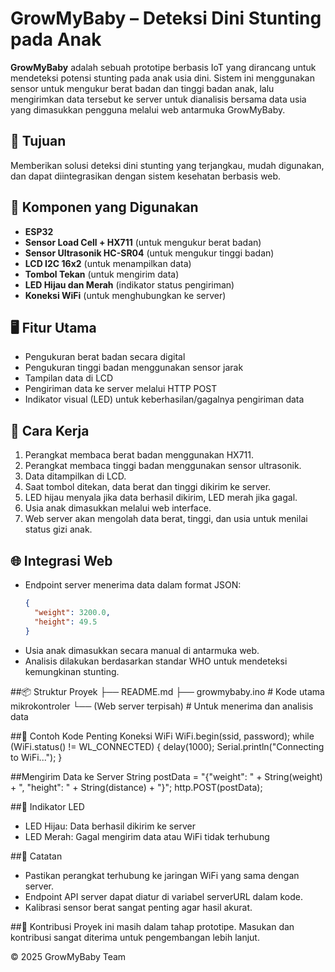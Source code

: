 # GrowMyBaby – Deteksi Dini Stunting pada Anak

**GrowMyBaby** adalah sebuah prototipe berbasis IoT yang dirancang untuk mendeteksi potensi stunting pada anak usia dini. Sistem ini menggunakan sensor untuk mengukur berat badan dan tinggi badan anak, lalu mengirimkan data tersebut ke server untuk dianalisis bersama data usia yang dimasukkan pengguna melalui web antarmuka GrowMyBaby.

## 🎯 Tujuan
Memberikan solusi deteksi dini stunting yang terjangkau, mudah digunakan, dan dapat diintegrasikan dengan sistem kesehatan berbasis web.

## 🔧 Komponen yang Digunakan
- **ESP32**
- **Sensor Load Cell + HX711** (untuk mengukur berat badan)
- **Sensor Ultrasonik HC-SR04** (untuk mengukur tinggi badan)
- **LCD I2C 16x2** (untuk menampilkan data)
- **Tombol Tekan** (untuk mengirim data)
- **LED Hijau dan Merah** (indikator status pengiriman)
- **Koneksi WiFi** (untuk menghubungkan ke server)

## 🖥️ Fitur Utama
- Pengukuran berat badan secara digital
- Pengukuran tinggi badan menggunakan sensor jarak
- Tampilan data di LCD
- Pengiriman data ke server melalui HTTP POST
- Indikator visual (LED) untuk keberhasilan/gagalnya pengiriman data

## 🔌 Cara Kerja
1. Perangkat membaca berat badan menggunakan HX711.
2. Perangkat membaca tinggi badan menggunakan sensor ultrasonik.
3. Data ditampilkan di LCD.
4. Saat tombol ditekan, data berat dan tinggi dikirim ke server.
5. LED hijau menyala jika data berhasil dikirim, LED merah jika gagal.
6. Usia anak dimasukkan melalui web interface.
7. Web server akan mengolah data berat, tinggi, dan usia untuk menilai status gizi anak.

## 🌐 Integrasi Web
- Endpoint server menerima data dalam format JSON:
  ```json
  {
    "weight": 3200.0,
    "height": 49.5
  }
- Usia anak dimasukkan secara manual di antarmuka web.
- Analisis dilakukan berdasarkan standar WHO untuk mendeteksi kemungkinan stunting.

##📦 Struktur Proyek
├── README.md
├── growmybaby.ino        # Kode utama mikrokontroler
└── (Web server terpisah) # Untuk menerima dan analisis data

##📝 Contoh Kode Penting
Koneksi WiFi
WiFi.begin(ssid, password);
while (WiFi.status() != WL_CONNECTED) {
  delay(1000);
  Serial.println("Connecting to WiFi...");
}

##Mengirim Data ke Server
String postData = "{\"weight\": " + String(weight) + ", \"height\": " + String(distance) + "}";
http.POST(postData);


##🚥 Indikator LED
- LED Hijau: Data berhasil dikirim ke server
- LED Merah: Gagal mengirim data atau WiFi tidak terhubung

##📌 Catatan
- Pastikan perangkat terhubung ke jaringan WiFi yang sama dengan server.
- Endpoint API server dapat diatur di variabel serverURL dalam kode.
- Kalibrasi sensor berat sangat penting agar hasil akurat.

##🤝 Kontribusi
Proyek ini masih dalam tahap prototipe. Masukan dan kontribusi sangat diterima untuk pengembangan lebih lanjut.

© 2025 GrowMyBaby Team
